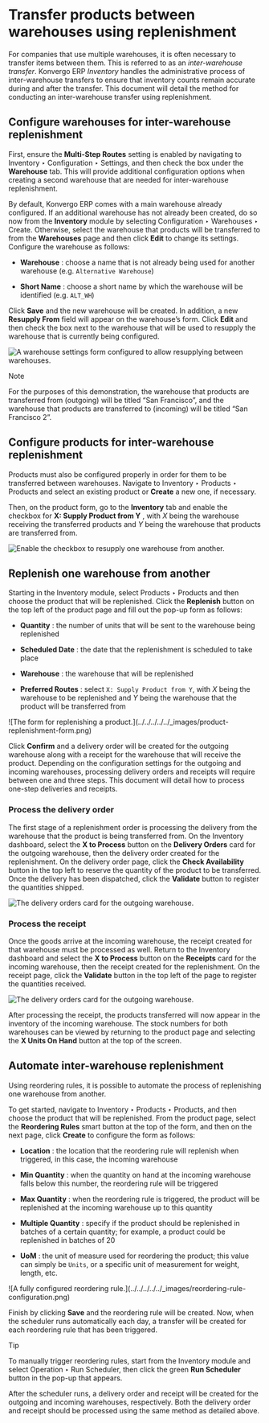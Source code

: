 # Transfer products between warehouses using replenishment

For companies that use multiple warehouses, it is often necessary to transfer
items between them. This is referred to as an _inter-warehouse transfer_. Konvergo ERP
_Inventory_ handles the administrative process of inter-warehouse transfers to
ensure that inventory counts remain accurate during and after the transfer.
This document will detail the method for conducting an inter-warehouse
transfer using replenishment.

## Configure warehouses for inter-warehouse replenishment

First, ensure the **Multi-Step Routes** setting is enabled by navigating to
Inventory ‣ Configuration ‣ Settings, and then check the box under the
**Warehouse** tab. This will provide additional configuration options when
creating a second warehouse that are needed for inter-warehouse replenishment.

By default, Konvergo ERP comes with a main warehouse already configured. If an
additional warehouse has not already been created, do so now from the
**Inventory** module by selecting Configuration ‣ Warehouses ‣ Create.
Otherwise, select the warehouse that products will be transferred to from the
**Warehouses** page and then click **Edit** to change its settings. Configure
the warehouse as follows:

  * **Warehouse** : choose a name that is not already being used for another warehouse (e.g. `Alternative Warehouse`)

  * **Short Name** : choose a short name by which the warehouse will be identified (e.g. `ALT_WH`)

Click **Save** and the new warehouse will be created. In addition, a new
**Resupply From** field will appear on the warehouse’s form. Click **Edit**
and then check the box next to the warehouse that will be used to resupply the
warehouse that is currently being configured.

![A warehouse settings form configured to allow resupplying between
warehouses.](../../../../../_images/new-warehouse-configuration1.png)
<div class="alert alert-primary">
<p class="alert-title">
Note</p><p>For the purposes of this demonstration, the warehouse that products are transferred from
(outgoing) will be titled “San Francisco”, and the warehouse that products are transferred to
(incoming) will be titled “San Francisco 2”.</p>
</div>

## Configure products for inter-warehouse replenishment

Products must also be configured properly in order for them to be transferred
between warehouses. Navigate to Inventory ‣ Products ‣ Products and select an
existing product or **Create** a new one, if necessary.

Then, on the product form, go to the **Inventory** tab and enable the checkbox
for **X: Supply Product from Y** , with _X_ being the warehouse receiving the
transferred products and _Y_ being the warehouse that products are transferred
from.

![Enable the checkbox to resupply one warehouse from
another.](../../../../../_images/product-transfer-configuration.png)

## Replenish one warehouse from another

Starting in the Inventory module, select Products ‣ Products and then choose
the product that will be replenished. Click the **Replenish** button on the
top left of the product page and fill out the pop-up form as follows:

  * **Quantity** : the number of units that will be sent to the warehouse being replenished

  * **Scheduled Date** : the date that the replenishment is scheduled to take place

  * **Warehouse** : the warehouse that will be replenished

  * **Preferred Routes** : select `X: Supply Product from Y`, with _X_ being the warehouse to be replenished and _Y_ being the warehouse that the product will be transferred from

![The form for replenishing a product.](../../../../../_images/product-
replenishment-form.png)

Click **Confirm** and a delivery order will be created for the outgoing
warehouse along with a receipt for the warehouse that will receive the
product. Depending on the configuration settings for the outgoing and incoming
warehouses, processing delivery orders and receipts will require between one
and three steps. This document will detail how to process one-step deliveries
and receipts.

### Process the delivery order

The first stage of a replenishment order is processing the delivery from the
warehouse that the product is being transferred from. On the Inventory
dashboard, select the **X to Process** button on the **Delivery Orders** card
for the outgoing warehouse, then the delivery order created for the
replenishment. On the delivery order page, click the **Check Availability**
button in the top left to reserve the quantity of the product to be
transferred. Once the delivery has been dispatched, click the **Validate**
button to register the quantities shipped.

![The delivery orders card for the outgoing
warehouse.](../../../../../_images/delivery-orders-card.png)

### Process the receipt

Once the goods arrive at the incoming warehouse, the receipt created for that
warehouse must be processed as well. Return to the Inventory dashboard and
select the **X to Process** button on the **Receipts** card for the incoming
warehouse, then the receipt created for the replenishment. On the receipt
page, click the **Validate** button in the top left of the page to register
the quantities received.

![The delivery orders card for the outgoing
warehouse.](../../../../../_images/receipts-card.png)

After processing the receipt, the products transferred will now appear in the
inventory of the incoming warehouse. The stock numbers for both warehouses can
be viewed by returning to the product page and selecting the **X Units On
Hand** button at the top of the screen.

## Automate inter-warehouse replenishment

Using reordering rules, it is possible to automate the process of replenishing
one warehouse from another.

To get started, navigate to Inventory ‣ Products ‣ Products, and then choose
the product that will be replenished. From the product page, select the
**Reordering Rules** smart button at the top of the form, and then on the next
page, click **Create** to configure the form as follows:

  * **Location** : the location that the reordering rule will replenish when triggered, in this case, the incoming warehouse

  * **Min Quantity** : when the quantity on hand at the incoming warehouse falls below this number, the reordering rule will be triggered

  * **Max Quantity** : when the reordering rule is triggered, the product will be replenished at the incoming warehouse up to this quantity

  * **Multiple Quantity** : specify if the product should be replenished in batches of a certain quantity; for example, a product could be replenished in batches of 20

  * **UoM** : the unit of measure used for reordering the product; this value can simply be `Units`, or a specific unit of measurement for weight, length, etc.

![A fully configured reordering rule.](../../../../../_images/reordering-rule-
configuration.png)

Finish by clicking **Save** and the reordering rule will be created. Now, when
the scheduler runs automatically each day, a transfer will be created for each
reordering rule that has been triggered.

<div class="alert alert-info">
<p class="alert-title">
Tip</p><p>To manually trigger reordering rules, start from the Inventory module and select
Operation ‣ Run Scheduler, then click the green <b>Run Scheduler</b>
button in the pop-up that appears.</p>
</div>

After the scheduler runs, a delivery order and receipt will be created for the
outgoing and incoming warehouses, respectively. Both the delivery order and
receipt should be processed using the same method as detailed above.

